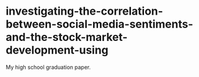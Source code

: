 # investigating-the-correlation-between-social-media-sentiments-and-the-stock-market-development-using
My high school graduation paper.
